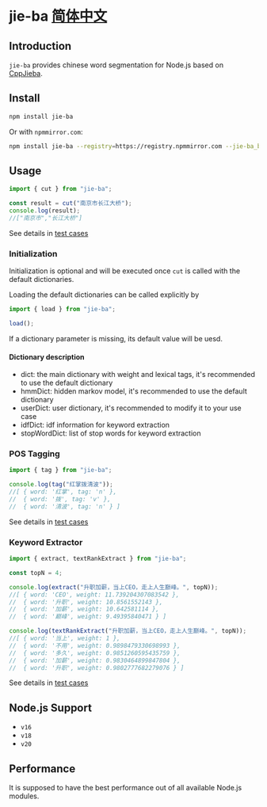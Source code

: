 # jie-ba [简体中文](README.md)

## Introduction

`jie-ba` provides chinese word segmentation for Node.js based on [CppJieba].

## Install

```sh
npm install jie-ba
```

Or with `npmmirror.com`:

```sh
npm install jie-ba --registry=https://registry.npmmirror.com --jie-ba_binary_host_mirror=https://registry.npmmirror.com/-/binary/nodejieba/
```

## Usage

```js
import { cut } from "jie-ba";

const result = cut("南京市长江大桥");
console.log(result);
//["南京市","长江大桥"]
```

See details in [test cases](__tests__/api.spec.ts)

### Initialization

Initialization is optional and will be executed once `cut` is called with the default dictionaries.

Loading the default dictionaries can be called explicitly by

```js
import { load } from "jie-ba";

load();
```

If a dictionary parameter is missing, its default value will be uesd.

#### Dictionary description

- dict: the main dictionary with weight and lexical tags, it's recommended to use the default dictionary
- hmmDict: hidden markov model, it's recommended to use the default dictionary
- userDict: user dictionary, it's recommended to modify it to your use case
- idfDict: idf information for keyword extraction
- stopWordDict: list of stop words for keyword extraction

### POS Tagging

```js
import { tag } from "jie-ba";

console.log(tag("红掌拨清波"));
//[ { word: '红掌', tag: 'n' },
//  { word: '拨', tag: 'v' },
//  { word: '清波', tag: 'n' } ]
```

See details in [test cases](__tests__/api.spec.ts)

### Keyword Extractor

```js
import { extract, textRankExtract } from "jie-ba";

const topN = 4;

console.log(extract("升职加薪，当上CEO，走上人生巅峰。", topN));
//[ { word: 'CEO', weight: 11.739204307083542 },
//  { word: '升职', weight: 10.8561552143 },
//  { word: '加薪', weight: 10.642581114 },
//  { word: '巅峰', weight: 9.49395840471 } ]

console.log(textRankExtract("升职加薪，当上CEO，走上人生巅峰。", topN));
//[ { word: '当上', weight: 1 },
//  { word: '不用', weight: 0.9898479330698993 },
//  { word: '多久', weight: 0.9851260595435759 },
//  { word: '加薪', weight: 0.9830464899847804 },
//  { word: '升职', weight: 0.9802777682279076 } ]
```

See details in [test cases](__tests__/api.spec.ts)

## Node.js Support

- `v16`
- `v18`
- `v20`

## Performance

It is supposed to have the best performance out of all available Node.js modules.

[CppJieba]: https://github.com/yanyiwu/cppjieba.git
